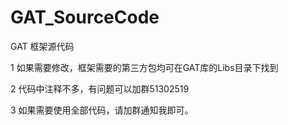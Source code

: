 # GAT_SourceCode
GAT 框架源代码

1 如果需要修改，框架需要的第三方包均可在GAT库的Libs目录下找到

2 代码中注释不多，有问题可以加群51302519

3 如果需要使用全部代码，请加群通知我即可。
